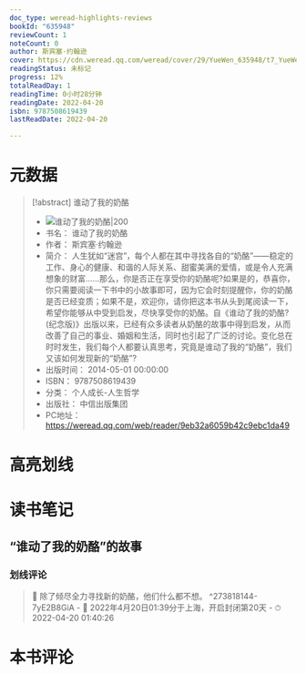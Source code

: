 ```yaml
---
doc_type: weread-highlights-reviews
bookId: "635948"
reviewCount: 1
noteCount: 0
author: 斯宾塞·约翰逊
cover: https://cdn.weread.qq.com/weread/cover/29/YueWen_635948/t7_YueWen_635948.jpg
readingStatus: 未标记
progress: 12%
totalReadDay: 1
readingTime: 0小时28分钟
readingDate: 2022-04-20
isbn: 9787508619439
lastReadDate: 2022-04-20

---
```

# 元数据
> [!abstract] 谁动了我的奶酪
> - ![ 谁动了我的奶酪|200](https://cdn.weread.qq.com/weread/cover/29/YueWen_635948/t7_YueWen_635948.jpg)
> - 书名： 谁动了我的奶酪
> - 作者： 斯宾塞·约翰逊
> - 简介： 人生犹如“迷宫”，每个人都在其中寻找各自的“奶酪”——稳定的工作、身心的健康、和谐的人际关系、甜蜜美满的爱情，或是令人充满想象的财富……那么，你是否正在享受你的奶酪呢?如果是的，恭喜你，你只需要阅读一下书中的小故事即可，因为它会时刻提醒你，你的奶酪是否已经变质；如果不是，欢迎你，请你把这本书从头到尾阅读一下，希望你能够从中受到启发，尽快享受你的奶酪。自《谁动了我的奶酪?(纪念版)》出版以来，已经有众多读者从奶酪的故事中得到启发，从而改善了自己的事业、婚姻和生活，同时也引起了广泛的讨论。变化总在时时发生，我们每个人都要认真思考，究竟是谁动了我的“奶酪”，我们又该如何发现新的“奶酪”?
> - 出版时间： 2014-05-01 00:00:00
> - ISBN： 9787508619439
> - 分类： 个人成长-人生哲学
> - 出版社： 中信出版集团
> - PC地址：https://weread.qq.com/web/reader/9eb32a6059b42c9ebc1da49

# 高亮划线

# 读书笔记

## “谁动了我的奶酪”的故事

### 划线评论
> 📌 除了倾尽全力寻找新的奶酪，他们什么都不想。  ^273818144-7yE2B8GiA
    - 💭 2022年4月20日01:39分于上海，开启封闭第20天
    - ⏱ 2022-04-20 01:40:26
   
# 本书评论

